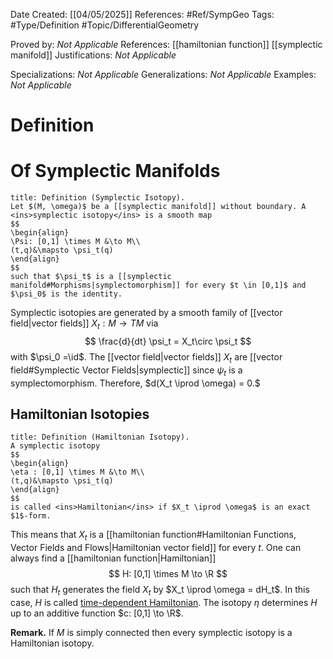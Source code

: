 <div class="topSpace"></div>

Date Created: [[04/05/2025]]
References: #Ref/SympGeo 
Tags: #Type/Definition #Topic/DifferentialGeometry 

Proved by: <i>Not Applicable</i>
References: [[hamiltonian function]] [[symplectic manifold]]
Justifications: <i>Not Applicable</i>

Specializations: <i>Not Applicable</i>
Generalizations: <i>Not Applicable</i>
Examples: <i>Not Applicable</i>

# Definition

# Of Symplectic Manifolds

``` ad-Definition
title: Definition (Symplectic Isotopy).
Let $(M, \omega)$ be a [[symplectic manifold]] without boundary. A <ins>symplectic isotopy</ins> is a smooth map
$$
\begin{align}
\Psi: [0,1] \times M &\to M\\
(t,q)&\mapsto \psi_t(q)
\end{align}
$$
such that $\psi_t$ is a [[symplectic manifold#Morphisms|symplectomorphism]] for every $t \in [0,1]$ and $\psi_0$ is the identity.
```
Symplectic isotopies are generated by a smooth family of [[vector field|vector fields]] $X_t:M \to TM$ via 
$$
\frac{d}{dt} \psi_t = X_t\circ \psi_t
$$
with $\psi_0 =\id$. The [[vector field|vector fields]] $X_t$ are [[vector field#Symplectic Vector Fields|symplectic]] since $\psi_t$ is a symplectomorphism. Therefore, $d(X_t \iprod \omega) = 0.$

## Hamiltonian Isotopies

``` ad-Definition
title: Definition (Hamiltonian Isotopy).
A symplectic isotopy
$$
\begin{align}
\eta : [0,1] \times M &\to M\\
(t,q)&\mapsto \psi_t(q)
\end{align}
$$
is called <ins>Hamiltonian</ins> if $X_t \iprod \omega$ is an exact $1$-form.
```
This means that $X_t$ is a [[hamiltonian function#Hamiltonian Functions, Vector Fields and Flows|Hamiltonian vector field]] for every $t$. One can always find a [[hamiltonian function|Hamiltonian]] 
$$
H: [0,1] \times M \to \R
$$
such that $H_t$ generates the field $X_t$ by $X_t \iprod \omega = dH_t$. In this case, $H$ is called <ins>time-dependent Hamiltonian</ins>. The isotopy $\eta$ determines $H$ up to an additive function $c: [0,1] \to \R$.

**Remark.**
If $M$ is simply connected then every symplectic isotopy is a Hamiltonian isotopy.